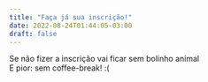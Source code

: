```yaml
---
title: "Faça já sua inscrição!"
date: 2022-08-24T01:44:05-03:00
draft: false
---
```


Se não fizer a inscrição vai ficar sem bolinho animal  
E pior: sem coffee-break! :(